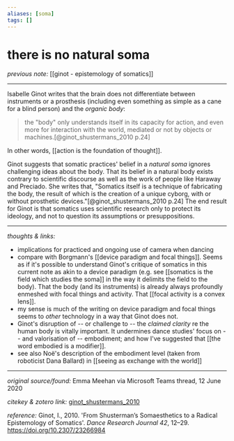 ```yaml
---
aliases: [soma]
tags: []
---
```


# there is no natural soma

_previous note:_ [[ginot - epistemology of somatics]]

---

Isabelle Ginot writes that the brain does not differentiate between instruments or a prosthesis (including even something as simple as a cane for a blind person) and the _organic body_:

>the "body" only understands itself in its capacity for action, and even more for interaction with the world, mediated or not by objects or machines.[@ginot_shustermans_2010 p.24]

In other words, [[action is the foundation of thought]].

Ginot suggests that somatic practices' belief in a _natural soma_ ignores challenging ideas about the body. That its belief in a natural body exists contrary to scientific discourse as well as the work of people like Haraway and Preciado. She writes that, "Somatics itself is a technique of fabricating the body, the result of which is the creation of a unique cyborg, with or without prosthetic devices."[@ginot_shustermans_2010 p.24] The end result for Ginot is that somatics uses scientific research only to protect its ideology, and not to question its assumptions or presuppositions.

---

_thoughts & links:_

- implications for practiced and ongoing use of camera when dancing
- compare with Borgmann's [[device paradigm and focal things]]. Seems as if it's possible to understand Ginot's critique of somatics in this current note as akin to a device paradigm (e.g. see [[somatics is the field which studies the soma]] in the way it delimits the field to the body). That the body (and its instruments) is already always profoundly enmeshed with focal things and activity. That [[focal activity is a convex lens]].
- my sense is much of the writing on device paradigm and focal things seems to _other_ technology in a way that Ginot does not.
- Ginot's disruption of -- or challenge to -- the _claimed clarity_ re the human body is vitally important. It undermines dance studies' focus on -- and valorisation of -- embodiment; and how I've suggested that [[the word embodied is a modifier]].
- see also Noë's description of the embodiment level (taken from roboticist Dana Ballard) in [[seeing as exchange with the world]]


---

_original source/found:_ Emma Meehan via Microsoft Teams thread, 12 June 2020

_citekey & zotero link:_ [ginot_shustermans_2010](zotero://select/items/1_C3ITT6AR)

_reference:_ Ginot, I., 2010. 'From Shusterman’s Somaesthetics to a Radical Epistemology of Somatics'. _Dance Research Journal 42_, 12–29. <https://doi.org/10.2307/23266984>



